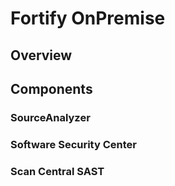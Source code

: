 # Fortify OnPremise

## Overview

## Components

### SourceAnalyzer

### Software Security Center

### Scan Central SAST

